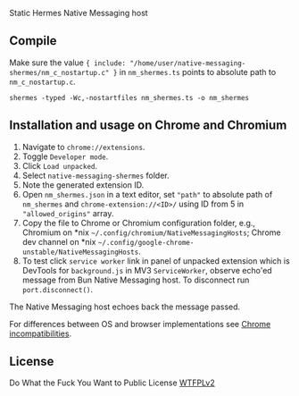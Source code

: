Static Hermes Native Messaging host

## Compile

Make sure the value `{ include: "/home/user/native-messaging-shermes/nm_c_nostartup.c" }` in `nm_shermes.ts` points to absolute path to `nm_c_nostartup.c`.

```
shermes -typed -Wc,-nostartfiles nm_shermes.ts -o nm_shermes
```

## Installation and usage on Chrome and Chromium

1. Navigate to `chrome://extensions`.
2. Toggle `Developer mode`.
3. Click `Load unpacked`.
4. Select `native-messaging-shermes` folder.
5. Note the generated extension ID.
6. Open `nm_shermes.json` in a text editor, set `"path"` to absolute path of `nm_shermes` and `chrome-extension://<ID>/` using ID from 5 in `"allowed_origins"` array. 
7. Copy the file to Chrome or Chromium configuration folder, e.g., Chromium on \*nix `~/.config/chromium/NativeMessagingHosts`; Chrome dev channel on \*nix `~/.config/google-chrome-unstable/NativeMessagingHosts`.
8. To test click `service worker` link in panel of unpacked extension which is DevTools for `background.js` in MV3 `ServiceWorker`, observe echo'ed message from Bun Native Messaging host. To disconnect run `port.disconnect()`.

The Native Messaging host echoes back the message passed. 

For differences between OS and browser implementations see [Chrome incompatibilities](https://developer.mozilla.org/en-US/docs/Mozilla/Add-ons/WebExtensions/Chrome_incompatibilities#native_messaging).

## License
Do What the Fuck You Want to Public License [WTFPLv2](http://www.wtfpl.net/about/)
